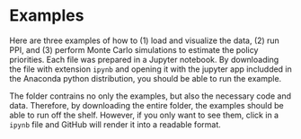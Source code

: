 # Examples

Here are three examples of how to (1) load and visualize the data, (2) run PPI, and (3) perform Monte Carlo simulations to estimate the policy priorities. Each file was prepared in a Jupyter notebook. By downloading the file with extension `ipynb` and opening it with the jupyter app includded in the Anaconda python distribution, you should be able to run the example.

The folder contrains no only the examples, but also the necessary code and data. Therefore, by downloading the entire folder, the examples should be able to run off the shelf. However, if you only want to see them, click in a `ipynb` file and GitHub will render it into a readable format.

